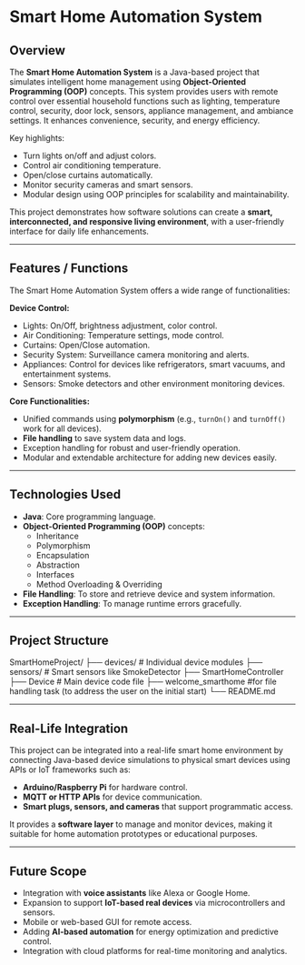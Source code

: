 # Smart Home Automation System

## Overview
The **Smart Home Automation System** is a Java-based project that simulates intelligent home management using **Object-Oriented Programming (OOP)** concepts. This system provides users with remote control over essential household functions such as lighting, temperature control, security, door lock, sensors, appliance management, and ambiance settings. It enhances convenience, security, and energy efficiency.  

Key highlights:
- Turn lights on/off and adjust colors.
- Control air conditioning temperature.
- Open/close curtains automatically.
- Monitor security cameras and smart sensors.
- Modular design using OOP principles for scalability and maintainability.

This project demonstrates how software solutions can create a **smart, interconnected, and responsive living environment**, with a user-friendly interface for daily life enhancements.

---

## Features / Functions
The Smart Home Automation System offers a wide range of functionalities:

**Device Control:**
- Lights: On/Off, brightness adjustment, color control.
- Air Conditioning: Temperature settings, mode control.
- Curtains: Open/Close automation.
- Security System: Surveillance camera monitoring and alerts.
- Appliances: Control for devices like refrigerators, smart vacuums, and entertainment systems.
- Sensors: Smoke detectors and other environment monitoring devices.

**Core Functionalities:**
- Unified commands using **polymorphism** (e.g., `turnOn()` and `turnOff()` work for all devices).
- **File handling** to save system data and logs.
- Exception handling for robust and user-friendly operation.
- Modular and extendable architecture for adding new devices easily.

---

## Technologies Used
- **Java**: Core programming language.
- **Object-Oriented Programming (OOP)** concepts:
  - Inheritance
  - Polymorphism
  - Encapsulation
  - Abstraction
  - Interfaces
  - Method Overloading & Overriding
- **File Handling**: To store and retrieve device and system information.
- **Exception Handling**: To manage runtime errors gracefully.

---

## Project Structure
SmartHomeProject/
├── devices/ # Individual device modules
├── sensors/ # Smart sensors like SmokeDetector
├── SmartHomeController
├── Device # Main device code file
├── welcome_smarthome #for file handling task (to address the user on the initial start)
└── README.md


---

## Real-Life Integration
This project can be integrated into a real-life smart home environment by connecting Java-based device simulations to physical smart devices using APIs or IoT frameworks such as:
- **Arduino/Raspberry Pi** for hardware control.
- **MQTT or HTTP APIs** for device communication.
- **Smart plugs, sensors, and cameras** that support programmatic access.

It provides a **software layer** to manage and monitor devices, making it suitable for home automation prototypes or educational purposes.

---

## Future Scope
- Integration with **voice assistants** like Alexa or Google Home.
- Expansion to support **IoT-based real devices** via microcontrollers and sensors.
- Mobile or web-based GUI for remote access.
- Adding **AI-based automation** for energy optimization and predictive control.
- Integration with cloud platforms for real-time monitoring and analytics.

